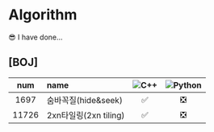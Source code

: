 # Algorithm

😎 I have done...  
## [BOJ]  
|num|name|![C++](https://img.shields.io/badge/-C++-00599C?style=plastic&logo=c)|![Python](https://img.shields.io/badge/-Python-8fcfd1?style=plastic&logo=Python)|
|:---:|:---|:---:|:---:|
|1697|숨바꼭질(hide&seek)|✅|❎|  
|11726|2xn타일링(2xn tiling)|✅|❎|  
